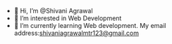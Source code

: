 - 👋 Hi, I’m @Shivani Agrawal
- 👀 I’m interested in Web Development
- 🌱 I’m currently learning Web development.
My email address:shivaniagrawalmtr123@gmail.com
<!---
Shivanipersonalwebsite/Shivanipersonalwebsite is a ✨ special ✨ repository because its `README.md` (this file) appears on your GitHub profile.
You can click the Preview link to take a look at your changes.
--->
